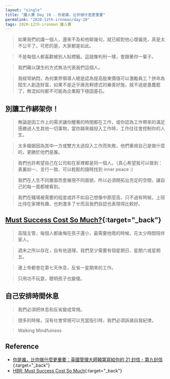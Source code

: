 ```yaml
---
layout: "single"
title: "鐵人賽 Day 10 - 你是誰，比你做什麼更重要"
permalink: "2020-12th-ironman/day-10"
tags: 2020-12th-ironman 鐵人賽
---
```


> 如果我們初識一個人，還來不及和他聊幾句，就已經對他心懷偏見，真是太不公平了。可悲的是，大家都是如此。

> 不是每個人都喜歡被別人貼標籤。這就像判刑一樣，會跟著你一輩子。

> 我們藉以謀生的方式無法代表我們這個人。

> 我經常納悶，為何業界領導人總是認為提高股東價值可以激勵員工？拼命為陌生人創造財富，如果不是近乎唐吉軻德式的樂善好施，就不過是愚蠢罷了，無混如何都不可能為企業殿下穩固基石。

## 別讓工作綁架你！

> 無論是因工作上的需求讓你醒著的時間都在工作，或你認為工作帶來的滿足感勝過人生其他一切事物，當你越來越投入工作時，工作往往會控制你的人生。

> 太多婚姻因為其中一方或雙方太過投入工作而失敗，他們重視自己是做什麼的，更勝於他們是誰。

> 我們也許希望自己在公司和在家裡都是同一個人。（真心希望我可以做到： 表裏如一、言行一致、可以輕鬆的隨時找到 inner peace :)

> 我們在人生不同層面而會展現不同面貌，所以必須開拓出充足的空間，讓自己的每一面都被看到。

> 我們在職場被需要的程度或許不如自己想像中那麼高，只不過有時候，上班比待在家裡有趣、也刺激多了ㄝ而且我們自認也表現得比較好。

## [Must Success Cost So Much?](https://hbr.org/1980/03/must-success-cost-so-much){:target="\_back"}

> 高階主管，每個人都後悔在孩子還小，最需要他嗯的時候，花太少時間陪伴家人。

> 週末之所以存在，自有他道理，我們至少需要有個星期日、星期六或星期五。

> 連上帝都會在第七天休息，反省一星期來的工作。

> 只用功不玩耍，聰明孩子也變傻。

## 自己安排時間休息

> 我們必須把休息和反省變成常規。

> 很多的時候，沒有社會常規可以充當指引時，我們必須訴諸自我紀律。

> Walking Mindfulness

## Reference

- [你是誰，比你做什麼更重要：英國管理大師韓第寫給你的 21 封信 - 第九封信](https://www.books.com.tw/products/0010862692){:target="\_back"}
- [HBR: Must Success Cost So Much](https://hbr.org/1980/03/must-success-cost-so-much){:target="\_back"}
